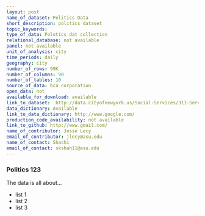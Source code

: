 ```yaml
---
layout: post
name_of_dataset: Politics Data
short_description: politics dataset
topic_keywords: 
type_of_data: Polotics dat collection
relational_database: not available
panel: not available
unit_of_analysis: city
time_periods: daily
geography: city
number_of_rows: 99K
number_of_columns: 90
number_of_tables: 10
source_of_data: bca corporation
open_data: not 
available_for_download: available
link_to_dataset:  http://data.cityofnewyork.us/Social-Services/311-Service-Requests-from-2010-to-Present/erm2-nwe9
data_dictionary: Available
link_to_data_dictionary: http://www.google.com/
production_code_availability: not available 
link_to_github: http://www.gmail.com/
name_of_contributor: Jesse Lecy
email_of_contributor: jlecy@asu.edu
name_of_contact: Shachi
email_of_contact: skshah11@asu.edu 
---
```


### Politics 123
 
 The data is all about...

 * list 1
 * list 2
 * list 3